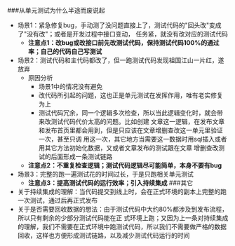 ###从单元测试为什么半途而废说起
- 场景1：紧急修复bug，手动测了没问题直接上了，测试代码的"回头改"变成了"没有改"；或者是开发过程中接口变动，
任务紧，就没有改对应的测试代码
  - **注意点1：改bug或改接口前先改测试代码，保持测试代码100%的通过率；自己的代码自己写测试**
- 场景2：测试代码和主代码都改了，但一跑测试代码发现祖国江山一片红，遂放弃
  - 原因分析
    - 场景1中的情况没有避免
    - 改代码所引起的问题，这也正是单元测试在发挥作用，唯有老实修复为上
    - 测试代码冗余，同一个逻辑多次检查，所以当此逻辑变化时，就会带来改测试代码代价太高的问题。比如创建
    文章这一逻辑，在发布文章和发布首页里都会用到，但是只应该在文章增删查改这一单元里验证一次，甚至只调
    用这一次，其它地方当需要这一数据时用sql插入或者用其它方法初始化数据，又或者文章发布的测试跟在文章
    增删查改测试的后面形成一条测试链路
  - **注意点2：不重复检查逻辑；测试代码逻辑尽可能简单，本身不要有bug**
- 场景3：完整的跑一遍测试花的时间过长，于是只跑相关单元测试
  - **注意点3：提高测试代码的运行效率；引入持续集成**
###其它
- 关于持续集成的理解：当代码提交到线上时，会在正式环境的副本上完整的跑一次测试，通过后再正式发布
- 关于是否需要回收数据的想法：由于测试代码中大约80%都涉及到发布流程，所以只有剩余的少部分测试代码能在正
式环境上跑；又因为上一条对持续集成的理解，我们不需要在正式环境中跑测试代码，所以我们不需要做严格的数据
回收，这样也方便形成测试链路，以及减少测试代码运行的时间
